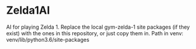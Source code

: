 # Zelda1AI
AI for playing Zelda 1. 
Replace the local gym-zelda-1 site packages (if they exist) with the ones in this repository, or just copy them in. 
Path in venv: venv/lib/python3.6/site-packages
